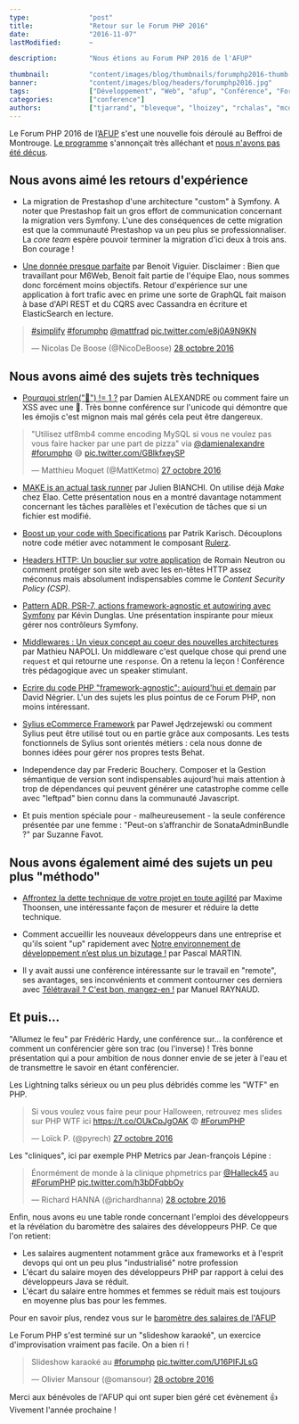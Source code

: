 ```yaml
---
type:               "post"
title:              "Retour sur le Forum PHP 2016"
date:               "2016-11-07"
lastModified:       ~

description:        "Nous étions au Forum PHP 2016 de l'AFUP"

thumbnail:          "content/images/blog/thumbnails/forumphp2016-thumb.jpg"
banner:             "content/images/blog/headers/forumphp2016.jpg"
tags:               ["Développement", "Web", "afup", "Conférence", "ForumPHP"]
categories:         ["conference"]
authors:            ["tjarrand", "bleveque", "lhoizey", "rchalas", "mcolin", "bviguier", "rhanna", "xgorse", "ndievart"]
---
```


Le Forum PHP 2016 de l’[AFUP](http://afup.org) s'est une nouvelle fois déroulé au Beffroi de Montrouge. [Le programme](http://event.afup.org/forum-php-2016/programme/) s'annonçait très alléchant et [nous n'avons pas été déçus](https://joind.in/event/forum-php-2016/schedule/list).

## Nous avons aimé les retours d'expérience

- La migration de Prestashop d'une architecture "custom" à Symfony.
A noter que Prestashop fait un gros effort de communication concernant la migration vers Symfony.
L'une des conséquences de cette migration est que la communauté Prestashop va un peu plus se professionnaliser.
La *core team* espère pouvoir terminer la migration d'ici deux à trois ans. Bon courage !

- [Une donnée presque parfaite](http://b-viguier.github.io/downloads/talks/ForumPhp-Une-Donne%CC%81e-Presque-Parfaite.pdf) par Benoit Viguier.
Disclaimer : Bien que travaillant pour M6Web, Benoit fait partie de l'équipe Elao, nous sommes donc forcément moins objectifs.
Retour d'expérience sur une application à fort trafic avec en prime une sorte de GraphQL fait maison à base d'API REST et du CQRS avec Cassandra en écriture et ElasticSearch en lecture.

<blockquote class="twitter-tweet" data-lang="fr"><p lang="und" dir="ltr"><a href="https://twitter.com/hashtag/simplify?src=hash">#simplify</a> <a href="https://twitter.com/hashtag/forumphp?src=hash">#forumphp</a> <a href="https://twitter.com/mattfrad">@mattfrad</a> <a href="https://t.co/e8j0A9N9KN">pic.twitter.com/e8j0A9N9KN</a></p>&mdash; Nicolas De Boose (@NicoDeBoose) <a href="https://twitter.com/NicoDeBoose/status/791945041459634176">28 octobre 2016</a></blockquote>

## Nous avons aimé des sujets très techniques

- [Pourquoi strlen("🌮") != 1 ?](https://jolicode.github.io/unicode-conf) par Damien ALEXANDRE ou comment faire un XSS avec une 🍕.
Très bonne conférence sur l'unicode qui démontre que les émojis c'est mignon mais mal gérés cela peut être dangereux.

<blockquote class="twitter-tweet" data-lang="fr"><p lang="fr" dir="ltr">&quot;Utilisez utf8mb4 comme encoding MySQL si vous ne voulez pas vous faire hacker par une part de pizza&quot; via <a href="https://twitter.com/damienalexandre">@damienalexandre</a>  <a href="https://twitter.com/hashtag/forumphp?src=hash">#forumphp</a> 😅 <a href="https://t.co/GBlkfxeySP">pic.twitter.com/GBlkfxeySP</a></p>&mdash; Matthieu Moquet (@MattKetmo) <a href="https://twitter.com/MattKetmo/status/791657024031432706">27 octobre 2016</a></blockquote>

- [MAKE is an actual task runner](https://speakerdeck.com/jubianchi/make-is-an-actual-task-runner) par Julien BIANCHI.
On utilise déjà *Make* chez Elao. Cette présentation nous en a montré davantage notamment concernant les tâches parallèles et l'exécution de tâches que si un fichier est modifié.

- [Boost up your code with Specifications](https://slides.pixelart.at/2016-10-28/forumphp/specifications/) par Patrik Karisch. Découplons notre code métier avec notamment le composant [Rulerz](https://github.com/K-Phoen/rulerz).

- [Headers HTTP: Un bouclier sur votre application](https://speakerdeck.com/romain/headers-http-un-bouclier-sur-votre-application) de Romain Neutron
ou comment protéger son site web avec les en-têtes HTTP assez méconnus mais absolument indispensables comme le *Content Security Policy (CSP)*.

- [Pattern ADR, PSR-7, actions framework-agnostic et autowiring avec Symfony](https://dunglas.fr/2016/10/slides-forum-php-create-symfony-apps-as-quickly-as-with-laravel-and-keep-your-code-framework-agnostic/) par Kévin Dunglas.
Une présentation inspirante pour mieux gérer nos contrôleurs Symfony.

- [Middlewares : Un vieux concept au coeur des nouvelles architectures](http://mnapoli.fr/presentations/forumphp-middlewares/#1) par Mathieu NAPOLI. Un middleware c'est quelque chose qui prend une `request` et qui retourne une `response`. On a retenu la leçon ! Conférence très pédagogique avec un speaker stimulant.

- [Ecrire du code PHP "framework-agnostic": aujourd'hui et demain](https://thecodingmachine.github.io/forumphp2016talk/) par David Négrier. L'un des sujets les plus pointus de ce Forum PHP, non moins intéressant.

- [Sylius eCommerce Framework](http://sylius.org/) par Paweł Jędrzejewski ou comment Sylius peut être utilisé tout ou en partie grâce aux composants.
Les tests fonctionnels de Sylius sont orientés métiers : cela nous donne de bonnes idées pour gérer nos propres tests Behat.

- Independence day par Frederic Bouchery. Composer et la Gestion sémantique de version sont indispensables aujourd'hui mais attention à trop de dépendances qui peuvent générer une catastrophe comme celle avec "leftpad" bien connu dans la communauté Javascript.

- Et puis mention spéciale pour - malheureusement - la seule conférence présentée par une femme : "Peut-on s’affranchir de SonataAdminBundle ?" par Suzanne Favot.

## Nous avons également aimé des sujets un peu plus "méthodo"

- [Affrontez la dette technique de votre projet en toute agilité](http://slides.com/maximethoonsen/agile-technical-debt-forum-php) par Maxime Thoonsen, une intéressante façon de mesurer et réduire la dette technique.

- Comment accueillir les nouveaux développeurs dans une entreprise et qu'ils soient "up" rapidement avec [Notre environnement de développement n’est plus un bizutage !](https://blog.pascal-martin.fr/public/slides-notre-environnement-de-developpement-nest-plus-un-bizutage-forum-php-2016/) par Pascal MARTIN.

- Il y avait aussi une conférence intéressante sur le travail en "remote", ses avantages, ses inconvénients et comment contourner ces derniers avec [Télétravail ? C'est bon, mangez-en !](http://raynaud.io/slides/remote) par Manuel RAYNAUD.

## Et puis...

"Allumez le feu" par Frédéric Hardy, une conférence sur... la conférence et comment un conférencier gère son trac (ou l'inverse) !
Très bonne présentation qui a pour ambition de nous donner envie de se jeter à l'eau et de transmettre le savoir en étant conférencier.

Les Lightning talks sérieux ou un peu plus débridés comme les "WTF" en PHP.

<blockquote class="twitter-tweet" data-lang="fr"><p lang="fr" dir="ltr">Si vous voulez vous faire peur pour Halloween, retrouvez mes slides sur PHP WTF ici <a href="https://t.co/OUkCpJgOAK">https://t.co/OUkCpJgOAK</a> 😨 <a href="https://twitter.com/hashtag/ForumPHP?src=hash">#ForumPHP</a></p>&mdash; Loïck P. (@pyrech) <a href="https://twitter.com/pyrech/status/791667201107460096">27 octobre 2016</a></blockquote>

Les "cliniques", ici par exemple PHP Metrics par Jean-françois Lépine :

<blockquote class="twitter-tweet" data-lang="fr"><p lang="fr" dir="ltr">Énormément de monde à la clinique phpmetrics par <a href="https://twitter.com/Halleck45">@Halleck45</a>  au <a href="https://twitter.com/hashtag/ForumPHP?src=hash">#ForumPHP</a> <a href="https://t.co/h3bDFqbbOy">pic.twitter.com/h3bDFqbbOy</a></p>&mdash; Richard HANNA (@richardhanna) <a href="https://twitter.com/richardhanna/status/791972248324337668">28 octobre 2016</a></blockquote>

Enfin, nous avons eu une table ronde concernant l'emploi des développeurs et la révélation du baromètre des salaires des développeurs PHP. Ce que l'on retient:
- Les salaires augmentent notamment grâce aux frameworks et à l'esprit devops qui ont un peu plus "industrialisé" notre profession
- L'écart du salaire moyen des développeurs PHP par rapport à celui des développeurs Java se réduit.
- L'écart du salaire entre hommes et femmes se réduit mais est toujours en moyenne plus bas pour les femmes.

Pour en savoir plus, rendez vous sur le [baromètre des salaires de l'AFUP](http://barometre.afup.org)

Le Forum PHP s'est terminé sur un "slideshow karaoké", un exercice d'improvisation vraiment pas facile. On a bien ri !

<blockquote class="twitter-tweet" data-lang="fr"><p lang="ht" dir="ltr">Slideshow karaoké au <a href="https://twitter.com/hashtag/forumphp?src=hash">#forumphp</a> <a href="https://t.co/U16PIFJLsG">pic.twitter.com/U16PIFJLsG</a></p>&mdash; Olivier Mansour (@omansour) <a href="https://twitter.com/omansour/status/792024824260468736">28 octobre 2016</a></blockquote>

Merci aux bénévoles de l'AFUP qui ont super bien géré cet évènement 👍  Vivement l'année prochaine !

<script async src="//platform.twitter.com/widgets.js" charset="utf-8"></script>
